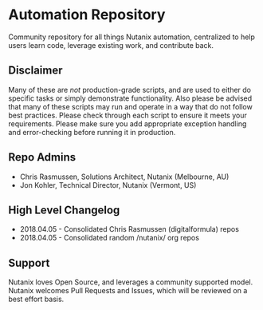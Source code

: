# Automation Repository

Community repository for all things Nutanix automation, centralized to help users learn code, leverage existing work, and contribute back.

## Disclaimer

Many of these are *not* production-grade scripts, and are used to either do specific tasks or simply demonstrate functionality. Also please be advised that many of these scripts may run and operate in a way that do not follow best practices.  Please check through each script to ensure it meets your requirements.  Please make sure you add appropriate exception handling and error-checking before running it in production.  

## Repo Admins

* Chris Rasmussen, Solutions Architect, Nutanix (Melbourne, AU)
* Jon Kohler, Technical Director, Nutanix (Vermont, US)

## High Level Changelog

* 2018.04.05 - Consolidated Chris Rasmussen (digitalformula) repos
* 2018.04.05 - Consolidated random /nutanix/ org repos

## Support

Nutanix loves Open Source, and leverages a community supported model. Nutanix welcomes Pull Requests and Issues, which will be reviewed on a best effort basis.
